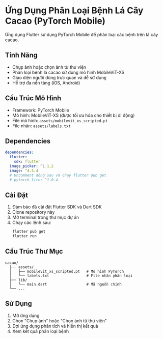 # Ứng Dụng Phân Loại Bệnh Lá Cây Cacao (PyTorch Mobile)

Ứng dụng Flutter sử dụng PyTorch Mobile để phân loại các bệnh trên lá cây cacao.

## Tính Năng
- Chụp ảnh hoặc chọn ảnh từ thư viện
- Phân loại bệnh lá cacao sử dụng mô hình MobileViT-XS
- Giao diện người dùng trực quan và dễ sử dụng
- Hỗ trợ đa nền tảng (iOS, Android)

## Cấu Trúc Mô Hình
- Framework: PyTorch Mobile
- Mô hình: MobileViT-XS (được tối ưu hóa cho thiết bị di động)
- File mô hình: `assets/mobilevit_xs_scripted.pt`
- File nhãn: `assets/labels.txt`

## Dependencies
```yaml
dependencies:
  flutter:
    sdk: flutter
  image_picker: ^1.1.2
  image: ^4.5.4
  # Uncomment dòng sau và chạy flutter pub get
  # pytorch_lite: ^1.0.4
```

## Cài Đặt
1. Đảm bảo đã cài đặt Flutter SDK và Dart SDK
2. Clone repository này
3. Mở terminal trong thư mục dự án
4. Chạy các lệnh sau:
   ```bash
   flutter pub get
   flutter run
   ```

## Cấu Trúc Thư Mục
```
cacao/
  ├── assets/
  │   ├── mobilevit_xs_scripted.pt   # Mô hình PyTorch
  │   └── labels.txt                 # File nhãn phân loại
  ├── lib/
  │   └── main.dart                  # Mã nguồn chính
  └── ...
```

## Sử Dụng
1. Mở ứng dụng
2. Chọn "Chụp ảnh" hoặc "Chọn ảnh từ thư viện"
3. Đợi ứng dụng phân tích và hiển thị kết quả
4. Xem kết quả phân loại bệnh
